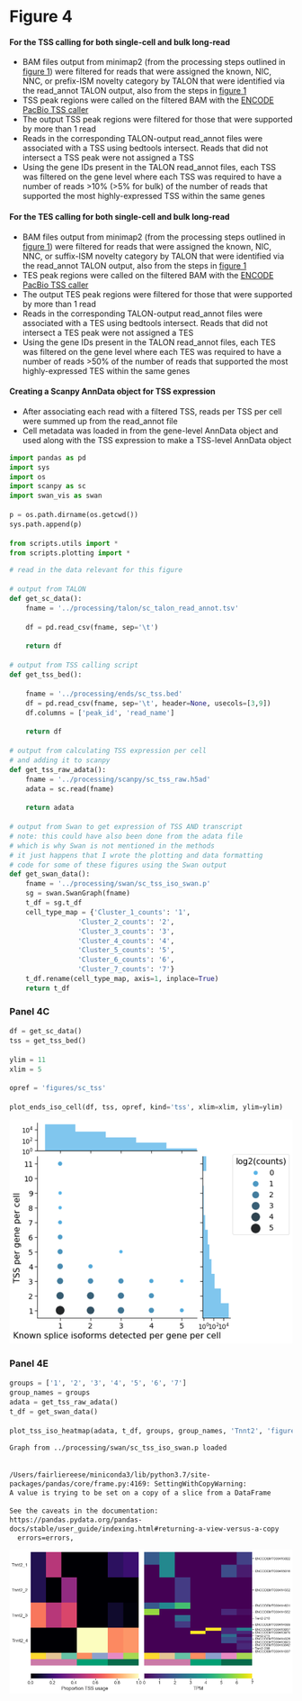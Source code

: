 # Figure 4

#### For the TSS calling for both single-cell and bulk long-read
* BAM files output from minimap2 (from the processing steps outlined in [figure 1](https://github.com/fairliereese/2021_c2c12/tree/master/figure_1)) were filtered for reads that were assigned the known, NIC, NNC, or prefix-ISM novelty category by TALON that were identified via the read_annot TALON output, also from the steps in [figure 1](https://github.com/fairliereese/2021_c2c12/tree/master/figure_1)
* TSS peak regions were called on the filtered BAM with the [ENCODE PacBio TSS caller](https://github.com/ENCODE-AWG/tss-annotation/blob/master/long_read/pacbio_to_tss.py)
* The output TSS peak regions were filtered for those that were supported by more than 1 read
* Reads in the corresponding TALON-output read_annot files were associated with a TSS using bedtools intersect. Reads that did not intersect a TSS peak were not assigned a TSS
* Using the gene IDs present in the TALON read_annot files, each TSS was filtered on the gene level where each TSS was required to have a number of reads >10% (>5% for bulk) of the number of reads that supported the most highly-expressed TSS within the same genes

#### For the TES calling for both single-cell and bulk long-read
* BAM files output from minimap2 (from the processing steps outlined in [figure 1](https://github.com/fairliereese/2021_c2c12/tree/master/figure_1)) were filtered for reads that were assigned the known, NIC, NNC, or suffix-ISM novelty category by TALON that were identified via the read_annot TALON output, also from the steps in [figure 1](https://github.com/fairliereese/2021_c2c12/tree/master/figure_1)
* TES peak regions were called on the filtered BAM with the [ENCODE PacBio TSS caller](https://github.com/ENCODE-AWG/tss-annotation/blob/master/long_read/pacbio_to_tss.py)
* The output TES peak regions were filtered for those that were supported by more than 1 read
* Reads in the corresponding TALON-output read_annot files were associated with a TES using bedtools intersect. Reads that did not intersect a TES peak were not assigned a TES
* Using the gene IDs present in the TALON read_annot files, each TES was filtered on the gene level where each TES was required to have a number of reads >50% of the number of reads that supported the most highly-expressed TES within the same genes

#### Creating a Scanpy AnnData object for TSS expression
* After associating each read with a filtered TSS, reads per TSS per cell were summed up from the read_annot file
* Cell metadata was loaded in from the gene-level AnnData object and used along with the TSS expression to make a TSS-level AnnData object

```python
import pandas as pd
import sys
import os
import scanpy as sc
import swan_vis as swan

p = os.path.dirname(os.getcwd())
sys.path.append(p)

from scripts.utils import *
from scripts.plotting import *
```

```python
# read in the data relevant for this figure

# output from TALON
def get_sc_data():
    fname = '../processing/talon/sc_talon_read_annot.tsv'

    df = pd.read_csv(fname, sep='\t')
    
    return df

# output from TSS calling script
def get_tss_bed():

    fname = '../processing/ends/sc_tss.bed'
    df = pd.read_csv(fname, sep='\t', header=None, usecols=[3,9])
    df.columns = ['peak_id', 'read_name']
    
    return df

# output from calculating TSS expression per cell 
# and adding it to scanpy
def get_tss_raw_adata():
    fname = '../processing/scanpy/sc_tss_raw.h5ad'
    adata = sc.read(fname)
    
    return adata

# output from Swan to get expression of TSS AND transcript
# note: this could have also been done from the adata file
# which is why Swan is not mentioned in the methods
# it just happens that I wrote the plotting and data formatting
# code for some of these figures using the Swan output
def get_swan_data():
    fname = '../processing/swan/sc_tss_iso_swan.p'
    sg = swan.SwanGraph(fname)
    t_df = sg.t_df
    cell_type_map = {'Cluster_1_counts': '1', 
                 'Cluster_2_counts': '2', 
                 'Cluster_3_counts': '3', 
                 'Cluster_4_counts': '4', 
                 'Cluster_5_counts': '5', 
                 'Cluster_6_counts': '6', 
                 'Cluster_7_counts': '7'}
    t_df.rename(cell_type_map, axis=1, inplace=True)
    return t_df
```

### Panel 4C


```python
df = get_sc_data()
tss = get_tss_bed()

ylim = 11
xlim = 5

opref = 'figures/sc_tss'

plot_ends_iso_cell(df, tss, opref, kind='tss', xlim=xlim, ylim=ylim)
```


    
![png](figures/output_3_0.png)
    


### Panel 4E


```python
groups = ['1', '2', '3', '4', '5', '6', '7']
group_names = groups
adata = get_tss_raw_adata()
t_df = get_swan_data()

plot_tss_iso_heatmap(adata, t_df, groups, group_names, 'Tnnt2', 'figures/tss_iso')
```

    Graph from ../processing/swan/sc_tss_iso_swan.p loaded


    /Users/fairliereese/miniconda3/lib/python3.7/site-packages/pandas/core/frame.py:4169: SettingWithCopyWarning: 
    A value is trying to be set on a copy of a slice from a DataFrame
    
    See the caveats in the documentation: https://pandas.pydata.org/pandas-docs/stable/user_guide/indexing.html#returning-a-view-versus-a-copy
      errors=errors,



    
![png](figures/output_5_2.png)
    

